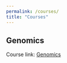 ```yaml
---
permalink: /courses/
title: "Courses"
---
```


## Genomics

Course link: [Genomics](/courses/genomics/)
